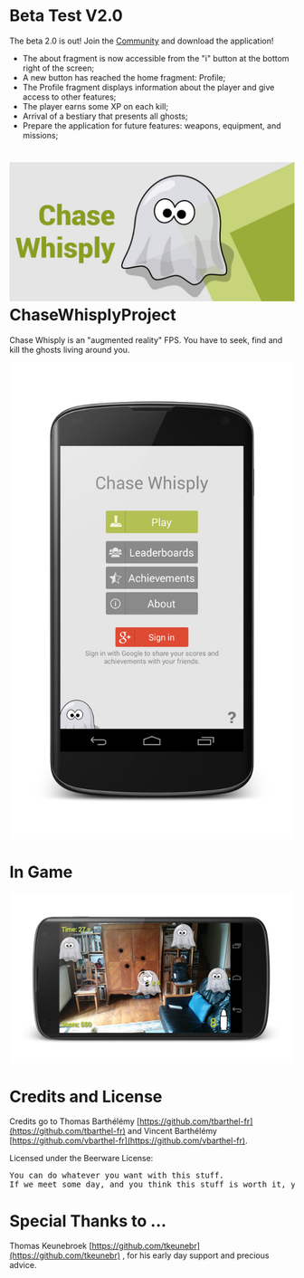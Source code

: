 Beta Test V2.0
========
The beta 2.0 is out! Join the [Community](https://plus.google.com/communities/104127077976914732043) and download the application! 

+ The about fragment is now accessible from the "i" button at the bottom right of the screen;
+ A new button has reached the home fragment: Profile;
+ The Profile fragment displays information about the player and give access to other features;
+ The player earns some XP on each kill;
+ Arrival of a bestiary that presents all ghosts;
+ Prepare the application for future features: weapons, equipment, and missions;

![Chase Whisply banner](static/banner_chase_whisply.jpg)
ChaseWhisplyProject
========
Chase Whisply is an "augmented reality" FPS. You have to seek, find and kill the ghosts living around you.

![Chase Whisply screenshot](static/screenshot_menu.png)

In Game
========
![Chase Whisply screenshot](static/screenshot_ingame.png)

Credits and License
========
Credits go to Thomas Barthélémy [https://github.com/tbarthel-fr](https://github.com/tbarthel-fr) and Vincent Barthélémy [https://github.com/vbarthel-fr](https://github.com/vbarthel-fr).

Licensed under the Beerware License:

<pre>
You can do whatever you want with this stuff.
If we meet some day, and you think this stuff is worth it, you can buy us a beer (or basically anything else) in return.
</pre>

Special Thanks to ...
========
Thomas Keunebroek [https://github.com/tkeunebr](https://github.com/tkeunebr) , for his early day support and precious advice.
